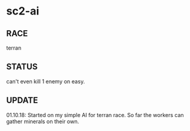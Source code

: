 # sc2-ai
RACE
--------------------------------------
terran

STATUS
--------------------------------------
can't even kill 1 enemy on easy.

UPDATE
--------------------------------------
01.10.18: Started on my simple AI for terran race. So far the workers can gather minerals on their own.

